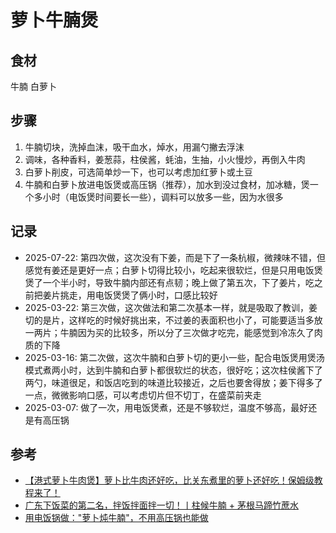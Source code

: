 # 萝卜牛腩煲

## 食材

牛腩 白萝卜

## 步骤

1. 牛腩切块，洗掉血沫，吸干血水，焯水，用漏勺撇去浮沫
2. 调味，各种香料，姜葱蒜，柱侯酱，蚝油，生抽，小火慢炒，再倒入牛肉
3. 白萝卜削皮，可选简单炒一下，也可以考虑加红萝卜或土豆
4. 牛腩和白萝卜放进电饭煲或高压锅（推荐），加水到没过食材，加冰糖，煲一个多小时（电饭煲时间要长一些），调料可以放多一些，因为水很多

## 记录

- 2025-07-22: 第四次做，这次没有下姜，而是下了一条杭椒，微辣味不错，但感觉有姜还是更好一点；白萝卜切得比较小，吃起来很软烂，但是只用电饭煲煲了一个半小时，导致牛腩内部还有点韧；晚上做了第五次，下了姜片，吃之前把姜片挑走，用电饭煲煲了俩小时，口感比较好
- 2025-03-22: 第三次做，这次做法和第二次基本一样，就是吸取了教训，姜切的是片，这样吃的时候好挑出来，不过姜的表面积也小了，可能要适当多放一两片；牛腩因为买的比较多，所以分了三次做才吃完，能感觉到冷冻久了肉质的下降
- 2025-03-16: 第二次做，这次牛腩和白萝卜切的更小一些，配合电饭煲用煲汤模式煮两小时，达到牛腩和白萝卜都很软烂的状态，很好吃；这次柱侯酱下了两勺，味道很足，和饭店吃到的味道比较接近，之后也要舍得放；姜下得多了一点，微微影响口感，可以考虑切片但不切丁，在盛菜前夹走
- 2025-03-07: 做了一次，用电饭煲煮，还是不够软烂，温度不够高，最好还是有高压锅

## 参考

- [【港式萝卜牛肉煲】萝卜比牛肉还好吃，比关东煮里的萝卜还好吃！保姆级教程来了！](https://www.bilibili.com/video/BV14A2RYpEEA/)
- [广东下饭菜的第二名，拌饭拌面拌一切！丨柱候牛腩 + 茅根马蹄竹蔗水](https://www.bilibili.com/video/BV12C4y1W7ox/)
- [用电饭锅做："萝卜炖牛腩"，不用高压锅也能做](https://www.bilibili.com/video/BV12b411q7yw/)
